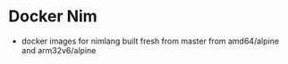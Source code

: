 # Docker Nim

- docker images for nimlang built fresh from master from amd64/alpine and arm32v6/alpine